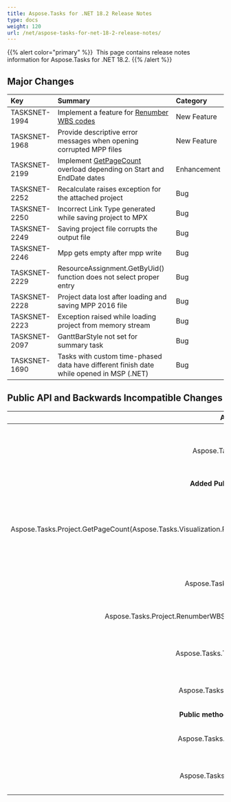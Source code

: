 ```yaml
---
title: Aspose.Tasks for .NET 18.2 Release Notes
type: docs
weight: 120
url: /net/aspose-tasks-for-net-18-2-release-notes/
---
```


{{% alert color="primary" %}}  This page contains release notes information for Aspose.Tasks for .NET 18.2. {{% /alert %}} 
## **Major Changes**

|**Key**|**Summary**|**Category**|
| :- | :- | :- |
|TASKSNET-1994|Implement a feature for [Renumber WBS codes](/tasks/net/wbs-associated-with-a-task/#wbsassociatedwithatask-renumberwbscodes)|New Feature|
|TASKSNET-1968|Provide descriptive error messages when opening corrupted MPP files|New Feature|
|TASKSNET-2199|Implement [GetPageCount](/tasks/net/working-with-project-pages/#workingwithprojectpages-programmingsample-getnumberofpagesbasedonstartandenddates) overload depending on Start and EndDate dates|Enhancement|
|TASKSNET-2252|Recalculate raises exception for the attached project|Bug|
|TASKSNET-2250|Incorrect Link Type generated while saving project to MPX|Bug|
|TASKSNET-2249|Saving project file corrupts the output file|Bug|
|TASKSNET-2246|Mpp gets empty after mpp write|Bug|
|TASKSNET-2229|ResourceAssignment.GetByUid() function does not select proper entry|Bug|
|TASKSNET-2228|Project data lost after loading and saving MPP 2016 file|Bug|
|TASKSNET-2223|Exception raised while loading project from memory stream|Bug|
|TASKSNET-2097|GanttBarStyle not set for summary task|Bug|
|TASKSNET-1690|Tasks with custom time-phased data have different finish date while opened in MSP (.NET)|Bug|
## **Public API and Backwards Incompatible Changes**

|**Added Public Types**|**Description**|
| :-: | :-: |
|Aspose.Tasks.TasksLoggedException|Represents the standard internal exception type.|
|**Added Public methods and Properties**|**Description**|
|Aspose.Tasks.Project.GetPageCount(Aspose.Tasks.Visualization.PageSize,Aspose.Tasks.Visualization.Timescale,System.DateTime,System.DateTime)|Returns page count for the project to be rendered using given <see cref="T:Aspose.Tasks.Visualization.Timescale" />, <see cref="T:Aspose.Tasks.Visualization.PresentationFormat" /> and date range.|
|Aspose.Tasks.Project.RenumberWBSCode|Renumber WBS code of all tasks.|
|Aspose.Tasks.Project.RenumberWBSCode(System.Collections.Generic.List<System.Int32>)|Renumber WBS code of passed tasks.|
|Aspose.Tasks.TasksLoggedException.Operation|Gets the exception operation information.|
|Aspose.Tasks.TasksLoggedException.LogText|Gets the exception logging information.|
|**Public methods and properties were deleted**|**Description**|
|Aspose.Tasks.TasksReadingException.LogText|Gets the exception logging information.|
|Aspose.Tasks.TasksWritingException.LogText|Gets the exception logging information.|

